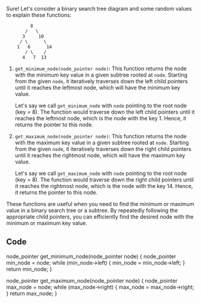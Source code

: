 Sure! Let's consider a binary search tree diagram and some random values to explain these functions:

```
         8
       /   \
      3     10
     / \      \
    1   6      14
       / \    /
      4   7  13
```

1. `get_minimum_node(node_pointer node)`: This function returns the node with the minimum key value in a given subtree rooted at `node`. Starting from the given `node`, it iteratively traverses down the left child pointers until it reaches the leftmost node, which will have the minimum key value.

   Let's say we call `get_minimum_node` with `node` pointing to the root node (key = 8). The function would traverse down the left child pointers until it reaches the leftmost node, which is the node with the key 1. Hence, it returns the pointer to this node.

2. `get_maximum_node(node_pointer node)`: This function returns the node with the maximum key value in a given subtree rooted at `node`. Starting from the given `node`, it iteratively traverses down the right child pointers until it reaches the rightmost node, which will have the maximum key value.

   Let's say we call `get_maximum_node` with `node` pointing to the root node (key = 8). The function would traverse down the right child pointers until it reaches the rightmost node, which is the node with the key 14. Hence, it returns the pointer to this node.

These functions are useful when you need to find the minimum or maximum value in a binary search tree or a subtree. By repeatedly following the appropriate child pointers, you can efficiently find the desired node with the minimum or maximum key value.

## Code

   node_pointer get_minimum_node(node_pointer node) {
      node_pointer min_node = node;
      while (min_node->left) {
         min_node = min_node->left;
      }
      return min_node;
   }

   node_pointer get_maximum_node(node_pointer node) {
      node_pointer max_node = node;
      while (max_node->right) {
         max_node = max_node->right;
      }
      return max_node;
   }